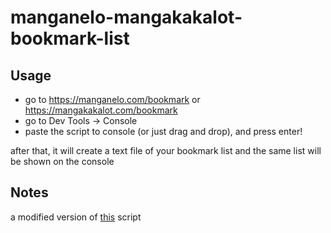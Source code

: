 # manganelo-mangakakalot-bookmark-list

## Usage

- go to https://manganelo.com/bookmark or https://mangakakalot.com/bookmark
- go to Dev Tools -> Console
- paste the script to console (or just drag and drop), and press enter!

after that, it will create a text file of your bookmark list and the same list will be shown on the console

## Notes
a modified version of [this](https://greasyfork.org/en/scripts/390432-mananelo-mangakakalot-bookmarks-export/code) script
